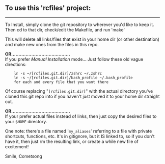 ## To use this 'rcfiles' project:

-----------------------------------------------------------------  
To Install, simply clone the git repository to wherever you'd like to keep it.
Then cd to that dir, check/edit the Makefile, and run 'make'

This will delete all links/files that exist in your home dir (or other 
destination) and make new ones from the files in this repo.


**OR.........................................**  
If you prefer *Manual Installation* mode...
Just follow these old vague directions:

        ln -s ~/[rcfiles.git.dir]/zshrc ~/.zshrc
        ln -s ~/[rcfiles.git.dir]/bash_profile ~/.bash_profile
        for each and every file that you want there

Of course replacing "`[rcfiles.git.dir]`" with the actual directory you've cloned
this git repo into if you haven't just moved it to your home dir straight out.

**OR.........................................**  
If your prefer actual files instead of links, then just copy the desired files
to your `$HOME` directory.


One note: there's a file named '`my_aliases`' referring to a file with private
shortcuts, functions, etc. It's in gitignore, but it IS linked to, so if you
don't have it, then just rm the resulting link, or create a while new file of
excitement!

Smile,
    Cometsong
